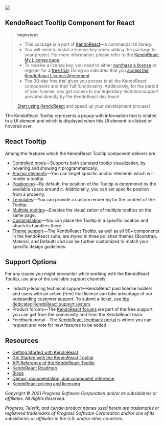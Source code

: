 <a href="https://www.telerik.com/kendo-react-ui/?utm_medium=referral&utm_source=npm&utm_campaign=kendo-ui-react-trial-npm-tooltip&utm_content=banner" target="_blank">
<img src="https://www.telerik.com/kendo-react-ui/npm-banner.svg">
</a>

## KendoReact Tooltip Component for React

> **Important**
> * This package is а part of [KendoReact](https://www.telerik.com/kendo-react-ui/?utm_medium=referral&utm_source=npm&utm_campaign=kendo-ui-react-trial-npm-tooltip)&mdash;a commercial UI library.
> * You will need to install a license key when adding the package to your project. For more information, please refer to the [KendoReact My License page](https://www.telerik.com/kendo-react-ui/my-license/?utm_medium=referral&utm_source=npm&utm_campaign=kendo-ui-react-trial-npm-tooltip).
> * To receive a license key, you need to either [purchase a license](https://www.telerik.com/kendo-react-ui/pricing/?utm_medium=referral&utm_source=npm&utm_campaign=kendo-ui-react-trial-npm-tooltip) or register for a [free trial](https://www.telerik.com/download-login-v2-kendo-react-ui?utm_medium=referral&utm_source=npm&utm_campaign=kendo-ui-react-trial-npm-tooltip). Doing so indicates that you [accept the KendoReact License Agreement](https://www.telerik.com/purchase/license-agreement/progress-kendoreact?utm_medium=referral&utm_source=npm&utm_campaign=kendo-ui-react-trial-npm-tooltip).
> * The 30-day free trial gives you access to all the KendoReact components and their full functionality. Additionally, for the period of your license, you get access to our legendary technical support provided directly by the KendoReact dev team!
>
> [Start using KendoReact](https://www.telerik.com/download-login-v2-kendo-react-ui?utm_medium=referral&utm_source=npm&utm_campaign=kendo-ui-react-trial-npm-tooltip) and speed up your development process!

The KendoReact Tooltip represents a popup with information that is related to a UI element and which is displayed when this UI element is clicked or hovered over.

## React Tooltip

Among the features which the KendoReact Tooltip component delivers are:

* [Controlled mode](https://www.telerik.com/kendo-react-ui/components/tooltip/controlled-mode/?utm_medium=referral&utm_source=npm&utm_campaign=kendo-ui-react-trial-npm-tooltip)&mdash;Supports both standard tooltip visualization, by hovering and showing it programmatically.
* [Anchor elements](https://www.telerik.com/kendo-react-ui/components/tooltip/anchor-elements/?utm_medium=referral&utm_source=npm&utm_campaign=kendo-ui-react-trial-npm-tooltip)&mdash;You can target specific anchor elements which will render a tooltip.
* [Positioning](https://www.telerik.com/kendo-react-ui/components/tooltip/positioning/?utm_medium=referral&utm_source=npm&utm_campaign=kendo-ui-react-trial-npm-tooltip)&mdash;By default, the position of the Tooltip is determined by the available space around it. Additionally, you can set specific position from a property.
* [Templates](https://www.telerik.com/kendo-react-ui/components/tooltip/templates/?utm_medium=referral&utm_source=npm&utm_campaign=kendo-ui-react-trial-npm-tooltip)&mdash;You can provide a custom rendering for the content of the Tooltip.
* [Multiple tooltips](https://www.telerik.com/kendo-react-ui/components/tooltip/multiple-tooltips/?utm_medium=referral&utm_source=npm&utm_campaign=kendo-ui-react-trial-npm-tooltip)&mdash;Enables the visualization of multiple tooltips on the same page.
* [Customization](https://www.telerik.com/kendo-react-ui/components/tooltip/tooltip-customization/?utm_medium=referral&utm_source=npm&utm_campaign=kendo-ui-react-trial-npm-tooltip)&mdash;You can place the Tooltip in a specific location and attach its handlers there.
* [Theme support](https://www.telerik.com/kendo-react-ui/components/styling/?utm_medium=referral&utm_source=npm&utm_campaign=kendo-ui-react-trial-npm-tooltip)&mdash;The KendoReact Tooltip, as well as all 90+ components in the KendoReact suite, are styled in three polished themes (Bootstrap, Material, and Default) and can be further customized to match your specific design guidelines.

## Support Options

For any issues you might encounter while working with the KendoReact Tooltip, use any of the available support channels:

* Industry-leading technical support&mdash;KendoReact paid license holders and users with an active (free) trial license can take advantage of our outstanding customer support. To submit a ticket, use [the dedicated KendoReact support system](https://www.telerik.com/account/support-tickets?utm_medium=referral&utm_source=npm&utm_campaign=kendo-ui-react-trial-npm-listview).
* Product forums&mdash;The [KendoReact forums](https://www.telerik.com/forums/kendo-ui-react?utm_medium=referral&utm_source=npm&utm_campaign=kendo-ui-react-trial-npm-listview) are part of the free support you can get from the community and from the KendoReact team.
* Feedback portal&mdash;The [KendoReact feedback portal](https://feedback.telerik.com/kendo-react-ui?utm_medium=referral&utm_source=npm&utm_campaign=kendo-ui-react-trial-npm-tooltip) is where you can request and vote for new features to be added.

## Resources

* [Getting Started with KendoReact](https://www.telerik.com/kendo-react-ui/getting-started/?utm_medium=referral&utm_source=npm&utm_campaign=kendo-ui-react-trial-npm-tooltip)
* [Get Started with the KendoReact Tooltip](https://www.telerik.com/kendo-react-ui/components/tooltip/?utm_medium=referral&utm_source=npm&utm_campaign=kendo-ui-react-trial-npm-tooltip)
* [API Reference of the KendoReact Tooltip](https://www.telerik.com/kendo-react-ui/components/tooltip/api/?utm_medium=referral&utm_source=npm&utm_campaign=kendo-ui-react-trial-npm-tooltip)
* [KendoReact Roadmap](https://www.telerik.com/kendo-react-ui/roadmap/?utm_medium=referral&utm_source=npm&utm_campaign=kendo-ui-react-trial-npm-tooltip)
* [Blogs](https://www.telerik.com/blogs/tag/kendoreact?utm_medium=referral&utm_source=npm&utm_campaign=kendo-ui-react-trial-npm-tooltip)
* [Demos, documentation, and component reference](https://www.telerik.com/kendo-react-ui/components/?utm_medium=referral&utm_source=npm&utm_campaign=kendo-ui-react-trial-npm-tooltip)
* [KendoReact pricing and licensing](https://www.telerik.com/kendo-react-ui/pricing/?utm_medium=referral&utm_source=npm&utm_campaign=kendo-ui-react-trial-npm-tooltip)

*Copyright © 2021 Progress Software Corporation and/or its subsidiaries or affiliates. All Rights Reserved.*

*Progress, Telerik, and certain product names used herein are trademarks or registered trademarks of Progress Software Corporation and/or one of its subsidiaries or affiliates in the U.S. and/or other countries.*
